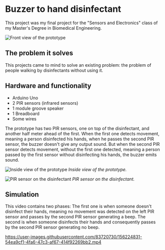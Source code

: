 # Buzzer to hand disinfectant

This project was my final project for the "Sensors and Electronics" class of my Master's Degree in Biomedical Engineering.

![Front view of the prototype](https://user-images.githubusercontent.com/83720730/156149670-acbddd6d-1ab1-41a0-b1a7-4cc14b1b939e.jpeg)

## The problem it solves

This projects came to mind to solve an existing problem: the problem of people walking by disinfectants without using it.

## Hardware and functionality
- Arduino Uno
- 2 PIR sensors (infrared sensors)
- 1 module groove speaker
- 1 Breadboard
- Some wires

The prototype has two PIR sensors, one on top of the disinfectant, and another half meter ahead of the first. When the first one detects movement, meaning a person disinfected his hands, when he passes the second PIR sensor, the buzzer doesn't give any output sound. But when the second PIR sensor detects movement, without the first one detected, meaning a person passed by the first sensor without disinfecting his hands, the buzzer emits sound.

![Inside view of the prototype](https://user-images.githubusercontent.com/83720730/156150474-a1fa0019-8290-47c7-beb0-6d145d3ad38a.jpeg)
*Inside view of the prototype.*

![PIR sensor on the disinfectant](https://user-images.githubusercontent.com/83720730/156151251-af37ff88-7f41-4221-8e85-f4aa74e421b7.jpeg)
*PIR sensor on the disinfectant.*

## Simulation
This video contains two phases:
The first one is when someone doesn't disinfect their hands, meaning no movement was detected on the left PIR sensor and passes by the second PIR sensor generating a beep. The second is when someone disinfects their hands and consequently passes by the second PIR sensor generating no beep.

https://user-images.githubusercontent.com/83720730/156224831-54ea9cf1-4fa6-47c3-af67-414f92269bb2.mp4

